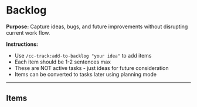 # Backlog

**Purpose:** Capture ideas, bugs, and future improvements without disrupting current work flow.

**Instructions:**
- Use `/cc-track:add-to-backlog "your idea"` to add items
- Each item should be 1-2 sentences max
- These are NOT active tasks - just ideas for future consideration
- Items can be converted to tasks later using planning mode

---

## Items

<!-- Items will be added below -->
